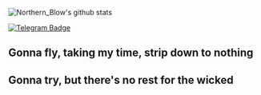 ![Northern_Blow's github stats](https://github-readme-stats.vercel.app/api?username=NorthernBlow&theme=synthwave&show_icons=True)

<div id="badges">
<a href="https://t.me/NorthernBlow">   
  <img src="https://img.shields.io/badge/Telegram-blue?style=for-the-badge&logo=telegram&logoColor=red" alt="Telegram Badge"/>
  </a>  
</div>

## Gonna fly, taking my time, strip down to nothing
## Gonna try, but there's no rest for the wicked

<!--
**NorthernBlow/NorthernBlow** is a ✨ _special_ ✨ repository because its `README.md` (this file) appears on your GitHub profile.

Here are some ideas to get you started:

- 🔭 I’m currently working on ...
- 🌱 I’m currently learning ...
- 👯 I’m looking to collaborate on ...
- 🤔 I’m looking for help with ...
- 💬 Ask me about ...
- 📫 How to reach me: ...
- 😄 Pronouns: ...
- ⚡ Fun fact: ...
-->
